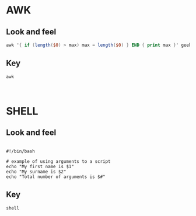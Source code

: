 # AWK
## Look and feel
```awk
awk '{ if (length($0) > max) max = length($0) } END { print max }' geeksforgeeks.txt
```
## Key
```
awk
```
&nbsp;
&nbsp;
&nbsp;
&nbsp;
&nbsp;
# SHELL
## Look and feel
```shell

#!/bin/bash

# example of using arguments to a script
echo "My first name is $1"
echo "My surname is $2"
echo "Total number of arguments is $#" 
```
## Key
```
shell
```
